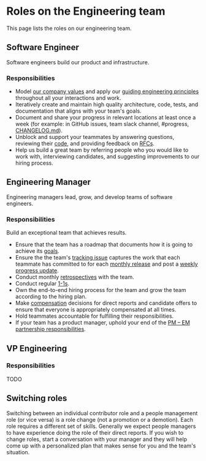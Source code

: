 # Roles on the Engineering team

This page lists the roles on our engineering team.

## Software Engineer

Software engineers build our product and infrastructure.

### Responsibilities

- Model [our company values](../../company/values.md) and apply our [guiding engineering principles](index.md#guiding-principles) throughout all your interactions and work.
- Iteratively create and maintain high quality architecture, code, tests, and documentation that aligns with your team's goals.
- Document and share your progress in relevant locations at least once a week (for example: in GitHub issues, team slack channel, #progress, [CHANGELOG.md](https://github.com/sourcegraph/sourcegraph/blob/main/CHANGELOG.md)).
- Unblock and support your teammates by answering questions, reviewing their [code](code_reviews.md), and providing feedback on [RFCs](../communication/rfcs/index.md).
- Help us build a great team by referring people who you would like to work with, interviewing candidates, and suggesting improvements to our hiring process.

## Engineering Manager

Engineering managers lead, grow, and develop teams of software engineers.

### Responsibilities

Build an exceptional team that achieves results.

- Ensure that the team has a roadmap that documents how it is going to achieve its [goals](../../company/goals/index.md).
- Ensure the the team's [tracking issue](tracking_issues.md) captures the work that each teammate has committed to for each [monthly release](releases/index.md) and post a [weekly progress update](tracking_issues.md#progress-updates).
- Conduct monthly [retrospectives](../../retrospectives/index.md) with the team.
- Conduct regular [1-1s](../leadership/1-1.md).
- Own the end-to-end hiring process for the team and grow the team according to the hiring plan.
- Make [compensation](../people-ops/compensation.md) decisions for direct reports and candidate offers to ensure that everyone is appropriately compensated at all times.
- Hold teammates accountable for fulfilling their responsibilities.
- If your team has a product manager, uphold your end of the [PM – EM partnership responsibilities](../product/roles/product_manager_engineering_manager_responsibilities.md).

## VP Engineering

### Responsibilities

TODO

## Switching roles

Switching between an individual contributor role and a people management role (or vice versa) is a role change (not a promotion or a demotion). Each role requires a different set of skills. Generally we expect people managers to have experience doing the role of their direct reports. If you wish to change roles, start a conversation with your manager and they will help come up with a personalized plan that makes sense for you and the team's situation.

